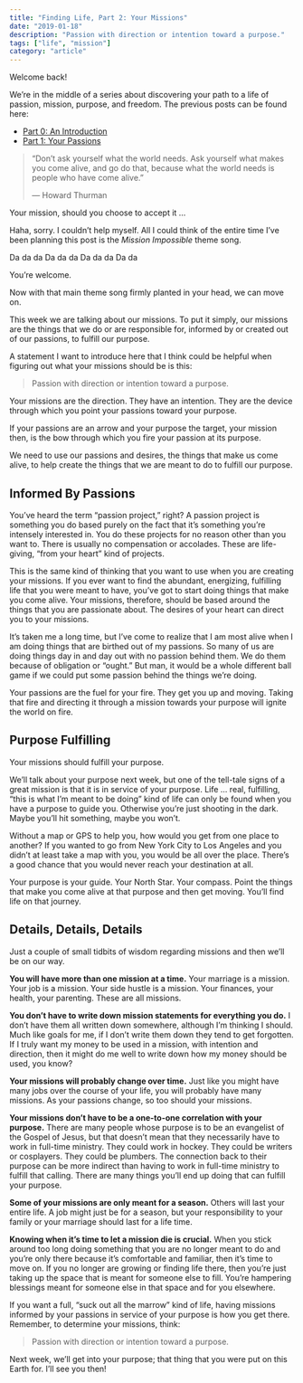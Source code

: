 ```yaml
---
title: "Finding Life, Part 2: Your Missions"
date: "2019-01-18"
description: "Passion with direction or intention toward a purpose."
tags: ["life", "mission"]
category: "article"
---
```


Welcome back!

We’re in the middle of a series about discovering your path to a life of passion, mission, purpose, and freedom. The previous posts can be found here:

- [Part 0: An Introduction](https://medium.com/@richarddubay/finding-life-part-0-an-introduction-cf2f04138cb1)
- [Part 1: Your Passions](https://medium.com/@richarddubay/finding-life-part-1-your-passions-44143d18f42c)

> “Don’t ask yourself what the world needs. Ask yourself what makes you come alive, and go do that, because what the world needs is people who have come alive.”
>
> — Howard Thurman

Your mission, should you choose to accept it …

Haha, sorry. I couldn’t help myself. All I could think of the entire time I’ve been planning this post is the _Mission Impossible_ theme song.

Da da da
Da da da
Da da da
Da da

You’re welcome.

Now with that main theme song firmly planted in your head, we can move on.

This week we are talking about our missions. To put it simply, our missions are the things that we do or are responsible for, informed by or created out of our passions, to fulfill our purpose.

A statement I want to introduce here that I think could be helpful when figuring out what your missions should be is this:

> Passion with direction or intention toward a purpose.

Your missions are the direction. They have an intention. They are the device through which you point your passions toward your purpose.

If your passions are an arrow and your purpose the target, your mission then, is the bow through which you fire your passion at its purpose.

We need to use our passions and desires, the things that make us come alive, to help create the things that we are meant to do to fulfill our purpose.

## Informed By Passions

You’ve heard the term “passion project,” right? A passion project is something you do based purely on the fact that it’s something you’re intensely interested in. You do these projects for no reason other than you want to. There is usually no compensation or accolades. These are life-giving, “from your heart” kind of projects.

This is the same kind of thinking that you want to use when you are creating your missions. If you ever want to find the abundant, energizing, fulfilling life that you were meant to have, you’ve got to start doing things that make you come alive. Your missions, therefore, should be based around the things that you are passionate about. The desires of your heart can direct you to your missions.

It’s taken me a long time, but I’ve come to realize that I am most alive when I am doing things that are birthed out of my passions. So many of us are doing things day in and day out with no passion behind them. We do them because of obligation or “ought.” But man, it would be a whole different ball game if we could put some passion behind the things we’re doing.

Your passions are the fuel for your fire. They get you up and moving. Taking that fire and directing it through a mission towards your purpose will ignite the world on fire.

## Purpose Fulfilling

Your missions should fulfill your purpose.

We’ll talk about your purpose next week, but one of the tell-tale signs of a great mission is that it is in service of your purpose. Life … real, fulfilling, “this is what I’m meant to be doing” kind of life can only be found when you have a purpose to guide you. Otherwise you’re just shooting in the dark. Maybe you’ll hit something, maybe you won’t.

Without a map or GPS to help you, how would you get from one place to another? If you wanted to go from New York City to Los Angeles and you didn’t at least take a map with you, you would be all over the place. There’s a good chance that you would never reach your destination at all.

Your purpose is your guide. Your North Star. Your compass. Point the things that make you come alive at that purpose and then get moving. You’ll find life on that journey.

## Details, Details, Details

Just a couple of small tidbits of wisdom regarding missions and then we’ll be on our way.

**You will have more than one mission at a time.** Your marriage is a mission. Your job is a mission. Your side hustle is a mission. Your finances, your health, your parenting. These are all missions.

**You don’t have to write down mission statements for everything you do.** I don’t have them all written down somewhere, although I’m thinking I should. Much like goals for me, if I don’t write them down they tend to get forgotten. If I truly want my money to be used in a mission, with intention and direction, then it might do me well to write down how my money should be used, you know?

**Your missions will probably change over time.** Just like you might have many jobs over the course of your life, you will probably have many missions. As your passions change, so too should your missions.

**Your missions don’t have to be a one-to-one correlation with your purpose.** There are many people whose purpose is to be an evangelist of the Gospel of Jesus, but that doesn’t mean that they necessarily have to work in full-time ministry. They could work in hockey. They could be writers or cosplayers. They could be plumbers. The connection back to their purpose can be more indirect than having to work in full-time ministry to fulfill that calling. There are many things you’ll end up doing that can fulfill your purpose.

**Some of your missions are only meant for a season.** Others will last your entire life. A job might just be for a season, but your responsibility to your family or your marriage should last for a life time.

**Knowing when it’s time to let a mission die is crucial.** When you stick around too long doing something that you are no longer meant to do and you’re only there because it’s comfortable and familiar, then it’s time to move on. If you no longer are growing or finding life there, then you’re just taking up the space that is meant for someone else to fill. You’re hampering blessings meant for someone else in that space and for you elsewhere.

If you want a full, “suck out all the marrow” kind of life, having missions informed by your passions in service of your purpose is how you get there. Remember, to determine your missions, think:

> Passion with direction or intention toward a purpose.

Next week, we’ll get into your purpose; that thing that you were put on this Earth for. I’ll see you then!

